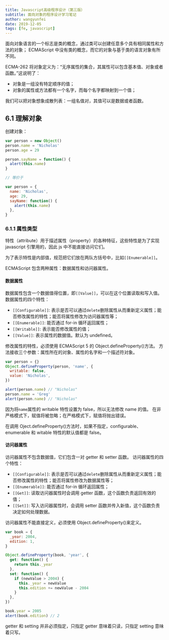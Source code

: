 ```yaml
---
title: Javascript高级程序设计（第三版）
subtitle: 面向对象的程序设计学习笔记
author: wangyunfei
date: 2019-12-05
tags: [fe, javascript]
---
```


面向对象语言的一个标志是类的概念，通过类可以创建任意多个具有相同属性和方法的对象；
ECMAScript 中没有类的概念，而它的对象与基于类的语言对象有所不同。

ECMA-262 将对象定义为：“无序属性的集合，其属性可以包含基本值、对象或者函数。”这说明了：

- 对象是一组没有特定顺序的值；
- 对象的属性或方法都有一个名字，而每个名字都映射到一个值；

我们可以把对象想象成散列表：一组名值对，其值可以是数据或者函数。

## 6.1 理解对象

创建对象：

```javascript
var person = new Object()
person.name = 'Nicholas'
person.age = 29

person.sayName = function() {
  alert(this.name)
}

// 等价于

var person = {
  name: 'Nicholas',
  age: 29,
  sayName: function() {
    alert(this.name)
  },
}
```

### 6.1.1 属性类型

特性（attribute）用于描述属性（property）的各种特征，这些特性是为了实现 javascript 引擎用的，因此 js 中不能直接访问它们。

为了表示特性是内部值，规范把它们放在两队方括号中，比如`[[Enumerable]]`。

ECMAScript 包含两种属性：数据属性和访问器属性。

#### 数据属性

数据属性包含一个数据值得位置，即`[[Value]]`，可以在这个位置读取和写入值。
数据属性的四个特性：

- `[[Configurable]]`: 表示是否可以通过`delete`删除属性从而重新定义属性；能否修改属性的特性；能否将属性修改为访问器属性等；
- `[[Enumerable]]`: 能否通过 for-in 循环返回属性；
- `[[Writable]]`: 表示能否修改属性的值；
- `[[Value]]`: 表示属性的数据值。默认为 undefined。

修改属性的特性，必须使用 ECMAScript 5 的 Object.defineProperty()方法。
方法接收三个参数：属性所在的对象、属性的名字和一个描述符对象。

```javascript
var person = {}
Object.defineProperty(person, 'name', {
  writable: false,
  value: 'Nicholas',
})

alert(person.name) // "Nicholas"
person.name = 'Greg'
alert(person.name) // "Nicholas"
```

因为将`name`属性的 writable 特性设置为 false，所以无法修改 name 的值。
在非严格模式下，赋值将被忽略；在严格模式下，赋值将抛出错误。

在调用 Oject.defineProperty()方法时，如果不指定，configurable、enumerable 和 witable 特性的默认值都是 false。

#### 访问器属性

访问器属性不包含数据值，它们包含一对 getter 和 setter 函数。
访问器属性的四个特性：

- `[[Configurable]]`: 表示是否可以通过`delete`删除属性从而重新定义属性；能否修改属性的特性；能否将属性修改为数据属性等；
- `[[Enumerable]]`: 能否通过 for-in 循环返回属性；
- `[[Get]]`: 读取访问器属性时会调用 getter 函数，这个函数负责返回有效的值；
- `[[Set]]`: 写入访问器属性时，会调用 setter 函数并传入新值，这个函数负责决定如何处理数据。

访问器属性不能直接定义，必须使用 Object.defineProperty()来定义。

```javascript
var book = {
  _year: 2004,
  edition: 1,
}

Object.defineProperty(book, 'year', {
  get: function() {
    return this._year
  },
  set: function() {
    if (newValue > 2004) {
      this._year = newValue
      this.edition += newValue - 2004
    }
  },
})

book.year = 2005
alert(book.edition) // 2
```

getter 和 setting 并非必须指定，只指定 getter 意味着只读，只指定 setting 意味着只写。
